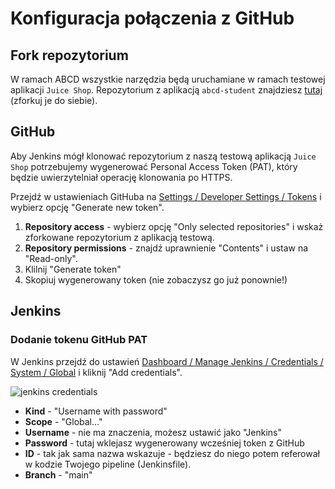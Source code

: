 # Konfiguracja połączenia z GitHub

## Fork repozytorium

W ramach ABCD wszystkie narzędzia będą uruchamiane w ramach testowej aplikacji `Juice Shop`. Repozytorium z aplikacją `abcd-student` znajdziesz [tutaj](https://github.com/Bezpieczny-Kod/abcd-student) (zforkuj je do siebie).

## GitHub

Aby Jenkins mógł klonować repozytorium z naszą testową aplikacją `Juice Shop` potrzebujemy wygenerować Personal Access Token (PAT), który będzie uwierzytelniał operację klonowania po HTTPS.

Przejdź w ustawieniach GitHuba na [Settings / Developer Settings / Tokens](https://github.com/settings/tokens?type=beta) i wybierz opcję "Generate new token".
1. **Repository access** - wybierz opcję "Only selected repositories" i wskaż zforkowane repozytorium z aplikacją testową.
2. **Repository permissions** -  znajdź uprawnienie "Contents" i ustaw na "Read-only".
3. Klilnij "Generate token"
4. Skopiuj wygenerowany token (nie zobaczysz go już ponownie!)

## Jenkins

### Dodanie tokenu GitHub PAT
W Jenkins przejdź do ustawień [Dashboard / Manage Jenkins / Credentials / System / Global](http://localhost:8080/manage/credentials/store/system/domain/_/) i kliknij "Add credentials".

![jenkins credentials](../assets/images/jenkins_credentials.png)
- **Kind** - "Username with password"
- **Scope** - "Global..."
- **Username** - nie ma znaczenia, możesz ustawić jako "Jenkins"
- **Password** - tutaj wklejasz wygenerowany wcześniej token z GitHub
- **ID** - tak jak sama nazwa wskazuje - będziesz do niego potem referował w kodzie Twojego pipeline (Jenkinsfile).
- **Branch** - "main"
